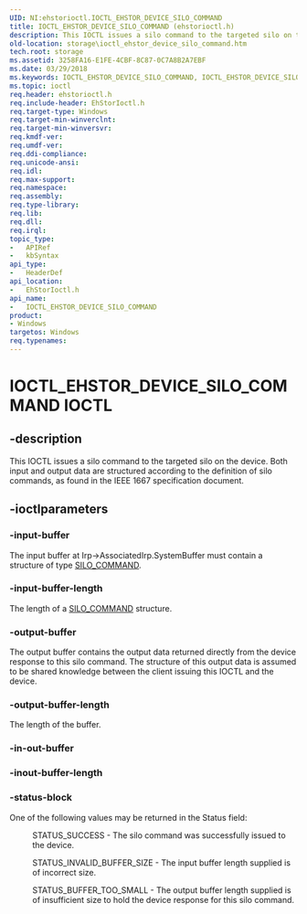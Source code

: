 ```yaml
---
UID: NI:ehstorioctl.IOCTL_EHSTOR_DEVICE_SILO_COMMAND
title: IOCTL_EHSTOR_DEVICE_SILO_COMMAND (ehstorioctl.h)
description: This IOCTL issues a silo command to the targeted silo on the device. Both input and output data are structured according to the definition of silo commands, as found in the IEEE 1667 specification document.
old-location: storage\ioctl_ehstor_device_silo_command.htm
tech.root: storage
ms.assetid: 3258FA16-E1FE-4CBF-8C87-0C7A8B2A7EBF
ms.date: 03/29/2018
ms.keywords: IOCTL_EHSTOR_DEVICE_SILO_COMMAND, IOCTL_EHSTOR_DEVICE_SILO_COMMAND control, IOCTL_EHSTOR_DEVICE_SILO_COMMAND control code [Storage Devices], ehstorioctl/IOCTL_EHSTOR_DEVICE_SILO_COMMAND, storage.ioctl_ehstor_device_silo_command
ms.topic: ioctl
req.header: ehstorioctl.h
req.include-header: EhStorIoctl.h
req.target-type: Windows
req.target-min-winverclnt: 
req.target-min-winversvr: 
req.kmdf-ver: 
req.umdf-ver: 
req.ddi-compliance: 
req.unicode-ansi: 
req.idl: 
req.max-support: 
req.namespace: 
req.assembly: 
req.type-library: 
req.lib: 
req.dll: 
req.irql: 
topic_type:
-	APIRef
-	kbSyntax
api_type:
-	HeaderDef
api_location:
-	EhStorIoctl.h
api_name:
-	IOCTL_EHSTOR_DEVICE_SILO_COMMAND
product:
- Windows
targetos: Windows
req.typenames: 
---
```


# IOCTL_EHSTOR_DEVICE_SILO_COMMAND IOCTL


## -description


This IOCTL issues a silo command to the targeted silo on the device. Both input and output data are structured according to the definition of silo commands, as found in the IEEE 1667 specification document.


## -ioctlparameters




### -input-buffer

The input buffer at Irp-&gt;AssociatedIrp.SystemBuffer must contain a structure of type <a href="https://msdn.microsoft.com/library/windows/hardware/ff566201">SILO_COMMAND</a>.


### -input-buffer-length

The length of a <a href="https://msdn.microsoft.com/library/windows/hardware/ff566201">SILO_COMMAND</a> structure.


### -output-buffer

The output buffer contains the output data returned directly from the device response to this silo command. The structure of this output data is assumed to be shared knowledge between the client issuing this IOCTL and the device.


### -output-buffer-length

The length of the buffer.


### -in-out-buffer








### -inout-buffer-length








### -status-block

One of the following values may be returned in the Status field:


<dl>
<dd>
STATUS_SUCCESS - The silo command was successfully issued to the device.

</dd>
</dl>



<dl>
<dd>
STATUS_INVALID_BUFFER_SIZE - The input buffer length supplied is of incorrect size.

</dd>
</dl>



<dl>
<dd>
STATUS_BUFFER_TOO_SMALL - The output buffer length supplied is of insufficient size to hold the device response for this silo command.

</dd>
</dl>


